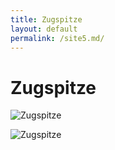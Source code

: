 ```yaml
---
title: Zugspitze
layout: default
permalink: /site5.md/
---
```

Zugspitze
========================================================================


![Zugspitze](http://www.e-tapetki.pl/tapetki/duze/277671_lasy-szczyt-bawarskie-alpy-wettersteingebirge.jpg)

![Zugspitze](https://pawelgluza.com/wp-content/uploads/2020/07/DSC_0597.jpg)